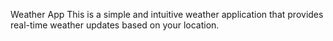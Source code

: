 Weather App
This is a simple and intuitive weather application that provides real-time weather updates based on your location.
